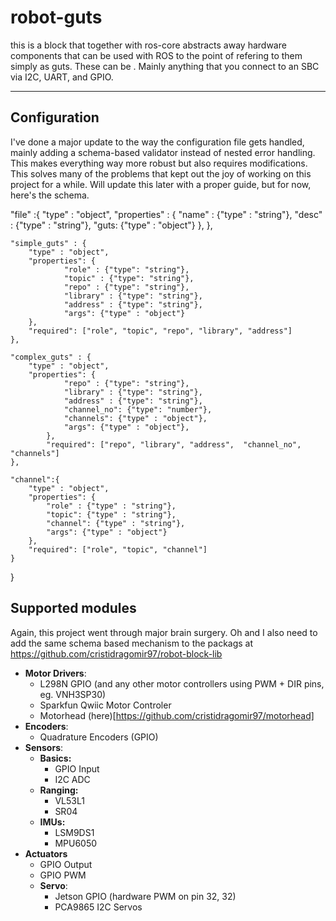 # robot-guts 
this is a block that together with ros-core abstracts away hardware components that can be used with ROS to the point of refering to them simply as guts. 
These can be . Mainly anything that you connect to an SBC via I2C, UART, and GPIO. 


---
## Configuration
I've done a major update to the way the configuration file gets handled, mainly adding a schema-based validator instead of nested error handling. This makes everything way more robust but also requires modifications. 
This solves many of the problems that kept out the joy of working on this project for a while. Will update this later with a proper guide, but for now, here's the schema. 

   "file" :{
        "type" : "object",
        "properties" : {
            "name" : {"type" : "string"},
            "desc" : {"type" : "string"},
            "guts: {"type" : "object"}
        },
    },

    "simple_guts" : {
        "type" : "object",
        "properties": {
                "role" : {"type": "string"},
                "topic" : {"type": "string"},
                "repo" : {"type": "string"},
                "library" : {"type": "string"},
                "address" : {"type": "string"},
                "args": {"type" : "object"}
        }, 
        "required": ["role", "topic", "repo", "library", "address"]
    }, 

    "complex_guts" : {
        "type" : "object",
        "properties": {
                "repo" : {"type": "string"},
                "library" : {"type": "string"},
                "address" : {"type": "string"},
                "channel_no": {"type": "number"},
                "channels": {"type" : "object"},
                "args": {"type" : "object"},
            }, 
            "required": ["repo", "library", "address",  "channel_no", "channels"]
    },

    "channel":{
        "type" : "object",
        "properties": {
            "role" : {"type" : "string"},
            "topic": {"type" : "string"},
            "channel": {"type" : "string"},
            "args": {"type" : "object"}
        },
        "required": ["role", "topic", "channel"]
    }
}

## Supported modules
Again, this project went through major brain surgery. Oh and I also need to add the same schema based mechanism to the packags at https://github.com/cristidragomir97/robot-block-lib

* **Motor Drivers**: 
    * L298N GPIO (and any other motor controllers using PWM + DIR pins, eg. VNH3SP30)
    * Sparkfun Qwiic Motor Controler
    * Motorhead (here)[https://github.com/cristidragomir97/motorhead]
* **Encoders**: 
    * Quadrature Encoders (GPIO)
* **Sensors**: 
    * **Basics:**
        * GPIO Input 
        * I2C ADC 
    * **Ranging:**
        * VL53L1
        * SR04
    * **IMUs:**
        * LSM9DS1
        * MPU6050
* **Actuators**
    * GPIO Output 
    * GPIO PWM 
    * **Servo**:
        * Jetson GPIO (hardware PWM on pin 32, 32)
        * PCA9865 I2C Servos
